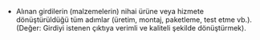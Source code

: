 - Alınan girdilerin (malzemelerin) nihai ürüne veya hizmete dönüştürüldüğü tüm adımlar (üretim, montaj, paketleme, test etme vb.). (Değer: Girdiyi istenen çıktıya verimli ve kaliteli şekilde dönüştürmek).